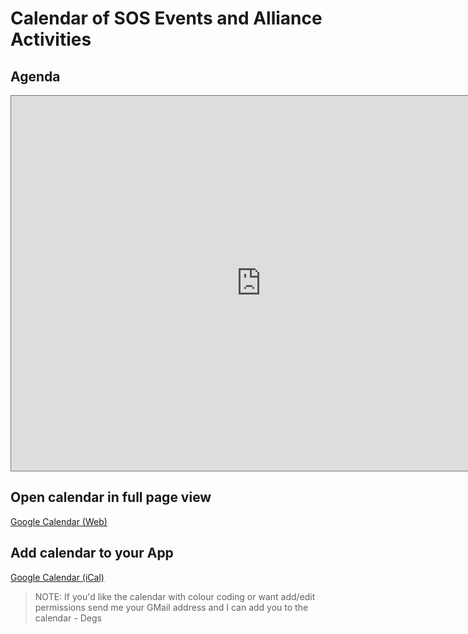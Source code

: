 # Calendar of SOS Events and Alliance Activities

## Agenda
<div><iframe src="https://calendar.google.com/calendar/embed?height=600&amp;wkst=2&amp;bgcolor=%23ffffff&amp;ctz=UTC&amp;src=cGpnaDBkNTQ1aTVwZ3BpcmQ5MWphOHFvaDRAZ3JvdXAuY2FsZW5kYXIuZ29vZ2xlLmNvbQ&amp;color=%23B39DDB&amp;mode=AGENDA&amp;hl=en_GB&amp;showTitle=1" style="border:solid 1px #777" width="800" height="600" frameborder="0" scrolling="no"></iframe></div>

## Open calendar in full page view
[Google Calendar (Web)](https://calendar.google.com/calendar/embed?src=pjgh0d545i5pgpird91ja8qoh4%40group.calendar.google.com)

## Add calendar to your App
[Google Calendar (iCal)](https://calendar.google.com/calendar/ical/pjgh0d545i5pgpird91ja8qoh4%40group.calendar.google.com/public/basic.ics)

> NOTE: If you'd like the calendar with colour coding or want add/edit permissions send me your GMail address and I can add you to the calendar - Degs